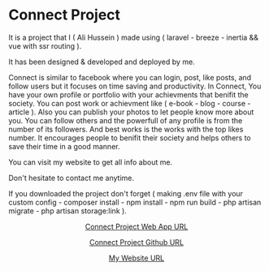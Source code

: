 # Connect Project

It is a project that I ( Ali Hussein ) made using ( laravel - breeze - inertia && vue with ssr routing ).

It has been designed & developed and deployed by me.

Connect is similar to facebook where you can login, post, like posts, and follow users but it focuses on time saving and productivity.
In Connect, You have your own profile or portfolio with your achievments that benifit the society.
You can post work or achievment like ( e-book - blog - course - article ). 
Also you can publish your photos to let people know more about you.
You can follow others and the powerfull of any profile is from the number of its followers.
And best works is the works with the top likes number.
It encourages people to benifit their society and helps others to save their time in a good manner.

You can visit my website to get all info about me.

Don't hesitate to contact me anytime.

If you downloaded the project don't forget ( making .env file with your custom config - composer install - npm install - npm run build -  php artisan migrate - php artisan storage:link ).

<p align="center"><a href="https://vue-connect.aly-h.com" target="_blank">Connect Project Web App URL</a></p>

<p align="center"><a href="https://github.com/AliRedaGomaa01/connect-vue" target="_blank">Connect Project Github URL</a></p>

<p align="center"><a href="https://aly-h.com" target="_blank">My Website URL</a></p>
